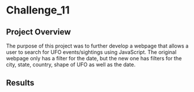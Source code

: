 # Challenge_11
## Project Overview
The purpose of this project was to further develop a webpage that allows a user to search for UFO events/sightings using JavaScript. The original webpage only has a filter for the date, but the new one has filters for the city, state, country, shape of UFO as well as the date.

## Results

